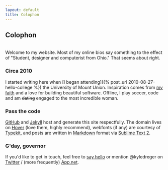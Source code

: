 ```yaml
---
layout: default
title: Colophon
---
```

## Colophon
<br>
Welcome to my website. Most of my online bios say something to the effect of "Student, designer and computerist from Ohio." That seems about right.

### Circa 2010
I started writing here when [I began attending]({% post_url 2010-08-27-hello-college %}) the University of Mount Union. Inspiration comes from [my faith](http://bible.us/116/psa.1.3.nlt) and a love for building beautiful software. Offline, I play soccer, code and am <s>dating</s> engaged to the most incredible woman.

### Pass the code
[GitHub](http://github.com/kyledreger) and [Jekyll](https://github.com/mojombo/jekyll) host and generate this site respectfully. The domain lives on [Hover](http://hover.com) (love them, highly recommend), webfonts (if any) are courtesy of [Typekit](http://typekit.com), and posts are written in [Markdown](http://daringfireball.net/projects/markdown) format via [Sublime Text 2](http://sublimetext.com).

### G'day, governor
If you'd like to get in touch, feel free to [say hello](mailto:hi@kyledreger.com?subject=hello!) or mention @kyledreger on [Twitter](http://twitter.com/kyledreger) / (more frequently) [App.net](http://alpha.app.net/kyledreger).